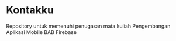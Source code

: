 # Kontakku
Repository untuk memenuhi penugasan mata kuliah Pengembangan Aplikasi Mobile BAB Firebase
